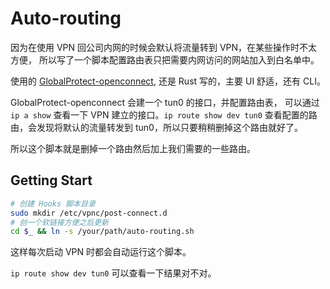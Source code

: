 # Auto-routing

因为在使用 VPN 回公司内网的时候会默认将流量转到 VPN，在某些操作时不太方便，
所以写了一个脚本配置路由表只把需要内网访问的网站加入到白名单中。

使用的 [GlobalProtect-openconnect](https://github.com/yuezk/GlobalProtect-openconnect),
还是 Rust 写的，主要 UI 舒适，还有 CLI。

GlobalProtect-openconnect 会建一个 tun0 的接口，并配置路由表，
可以通过 `ip a show` 查看一下 VPN 建立的接口。`ip route show dev tun0`
查看配置的路由，会发现将默认的流量转发到 tun0，所以只要稍稍删掉这个路由就好了。

所以这个脚本就是删掉一个路由然后加上我们需要的一些路由。

## Getting Start

```sh
# 创建 Hooks 脚本目录
sudo mkdir /etc/vpnc/post-connect.d
# 创一个软链接方便之后更新
cd $_ && ln -s /your/path/auto-routing.sh
```

这样每次启动 VPN 时都会自动运行这个脚本。

`ip route show dev tun0` 可以查看一下结果对不对。
